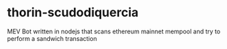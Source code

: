 # thorin-scudodiquercia
MEV Bot written in nodejs that scans ethereum mainnet mempool and try to perform a sandwich transaction
